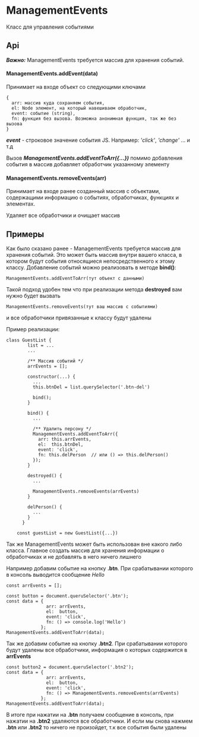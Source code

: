 # ManagementEvents
Класс для управления событиями


## Api
***Важно:*** ManagementEvents требуется массив для хранения событий.

#### ManagementEvents.addEvent(data)
Принимает на входе объект со следующими ключами

    {
      arr: массив куда сохраняем события,
      el: Node элемент, на который навешиваем обработчик,
      event: событие (string),
      fn: функция без вызова. Возможна анонимная функция, так же без вызова
    }
    
***event*** - строковое значение события JS. Например: *'click'*, *'change'* ... и т.д

Вызов ***ManagementEvents.addEventToArr({...})*** помимо добавления события в массив добавляет обработчик указанному элементу


#### ManagementEvents.removeEvents(arr)
Принимает на входе ранее созданный массив с объектами, содержащими информацию о событиях, обработчиках, функциях и элементах.

Удаляет все обработчики и очищает массив

## Примеры
Как было сказано ранее - ManagementEvents требуется массив для хранения событий. Это может быть массив внутри вашего класса, в котором будут события относящиеся непосредственного к этому классу. Добавление событий можно реализовать в методе **bind()**:

    ManagementEvents.addEventToArr(тут объект с данными)

Такой подход удобен тем что при реализации метода **destroyed** вам нужно будет вызвать 

    ManagementEvents.removeEvents(тут ваш массив с событиями)
  
и все обработчики привязанные к классу будут удалены

Пример реализации:

    class GuestList {
            list = ...
            ...
        
            /** Массив событий */
            arrEvents = [];
            
            constructor(...) {
              ...
              this.btnDel = list.querySelector('.btn-del')
              
              bind();
            }
            
            bind() {
              ...
              
              /** Удалить персону */
              ManagementEvents.addEventToArr({
                arr: this.arrEvents,
                el:  this.btnDel,
                event: 'click',
                fn: this.delPerson  // или () => this.delPerson()
              });
            }
            
            destroyed() {
              ...
              
              ManagementEvents.removeEvents(arrEvents)
            }
            
            delPerson() {
              ...
            }
          }
          
        const guestList = new GuestList({...})

        
Так же ManagementEvents может быть использован вне какого либо класса. Главное создать массив для хранения информации о обработчиках и не добавлять в него ничего лишнего

Например добавим событие на кнопку **.btn**. При срабатывании которого в консоль выводится сообщение *Hello*

    const arrEvents = [];
    
    const button = document.queruSelector('.btn');
    const data = {
                   arr: arrEvents,
                   el:  button,
                   event: 'click',
                   fn: () => console.log('Hello')
                 };
    ManagementEvents.addEventToArr(data);
    
Так же добавим событие на кнопку **.btn2**. При срабатывании которого будут удалены все обработчики, информация о которых содержится в **arrEvents**
    
    const button2 = document.queruSelector('.btn2');
    const data = {
                   arr: arrEvents,
                   el:  button,
                   event: 'click',
                   fn: () => ManagementEvents.removeEvents(arrEvents)
                 };
    ManagementEvents.addEventToArr(data);
    
В итоге при нажатии на **.btn** получаем сообщение в консоль, при нажатии на **.btn2** удаляются все обработчики. И если мы снова нажмем **.btn** или **.btn2** то ничего не произойдет, т.к все события были удалены
